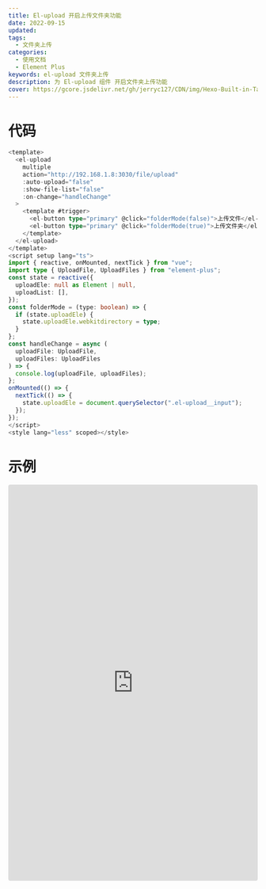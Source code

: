 ```yaml
---
title: El-upload 开启上传文件夹功能
date: 2022-09-15
updated:
tags:
  - 文件夹上传
categories:
  - 使用文档
  - Element Plus
keywords: el-upload 文件夹上传
description: 为 El-upload 组件 开启文件夹上传功能
cover: https://gcore.jsdelivr.net/gh/jerryc127/CDN/img/Hexo-Built-in-Tag-Plugins-COVER.png
---
```


# 代码

```ts
<template>
  <el-upload
    multiple
    action="http://192.168.1.8:3030/file/upload"
    :auto-upload="false"
    :show-file-list="false"
    :on-change="handleChange"
  >
    <template #trigger>
      <el-button type="primary" @click="folderMode(false)">上传文件</el-button>
      <el-button type="primary" @click="folderMode(true)">上传文件夹</el-button>
    </template>
  </el-upload>
</template>
<script setup lang="ts">
import { reactive, onMounted, nextTick } from "vue";
import type { UploadFile, UploadFiles } from "element-plus";
const state = reactive({
  uploadEle: null as Element | null,
  uploadList: [],
});
const folderMode = (type: boolean) => {
  if (state.uploadEle) {
    state.uploadEle.webkitdirectory = type;
  }
};
const handleChange = async (
  uploadFile: UploadFile,
  uploadFiles: UploadFiles
) => {
  console.log(uploadFile, uploadFiles);
};
onMounted(() => {
  nextTick(() => {
    state.uploadEle = document.querySelector(".el-upload__input");
  });
});
</script>
<style lang="less" scoped></style>
```

# 示例

<iframe src="https://codesandbox.io/p/sandbox/element-upload-n73szt?file=%2Fsrc%2FApp.vue&embed=1"
     style="width:100%; height: 800px; border:0; border-radius: 4px; overflow:hidden;"
     title="element-upload"
     allow="accelerometer; ambient-light-sensor; camera; encrypted-media; geolocation; gyroscope; hid; microphone; midi; payment; usb; vr; xr-spatial-tracking"
     sandbox="allow-forms allow-modals allow-popups allow-presentation allow-same-origin allow-scripts"
   ></iframe>

